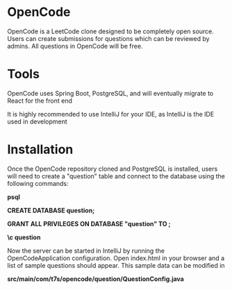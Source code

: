 # OpenCode

OpenCode is a LeetCode clone designed to be completely open source. Users can create submissions for questions which can be reviewed by admins. All questions in OpenCode will be free.

# Tools

OpenCode uses Spring Boot, PostgreSQL, and will eventually migrate to React for the front end

It is highly recommended to use IntelliJ for your IDE, as IntelliJ is the IDE used in development

# Installation

Once the OpenCode repository cloned and PostgreSQL is installed, users will need to create a "question" table and connect to the database using the following commands:

**psql**

**CREATE DATABASE question;**

**GRANT ALL PRIVILEGES ON DATABASE "question" TO <yourUsername>;**

**\c question**

Now the server can be started in IntelliJ by running the OpenCodeApplication configuration. Open index.html in your browser and a list of sample questions should appear.
This sample data can be modified in

**src/main/com/t7s/opencode/question/QuestionConfig.java**
